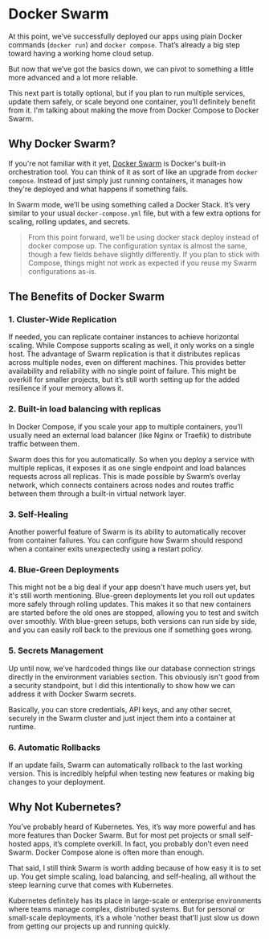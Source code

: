 # Docker Swarm

At this point, we’ve successfully deployed our apps using plain Docker commands (`docker run`) and `docker compose`. That’s already a big step toward having a working home cloud setup.

But now that we’ve got the basics down, we can pivot to something a little more advanced and a lot more reliable.

This next part is totally optional, but if you plan to run multiple services, update them safely, or scale beyond one container, you’ll definitely benefit from it. I'm talking about making the move from Docker Compose to Docker Swarm.

## Why Docker Swarm?
If you're not familiar with it yet, [Docker Swarm](https://docs.docker.com/engine/swarm/) is Docker's built-in orchestration tool. You can think of it as sort of like an upgrade from `docker compose`. Instead of just simply just running containers, it manages how they're deployed and what happens if something fails.

In Swarm mode, we’ll be using something called a Docker Stack. It’s very similar to your usual `docker-compose.yml` file, but with a few extra options for scaling, rolling updates, and secrets.
> From this point forward, we’ll be using docker stack deploy instead of docker compose up. The configuration syntax is almost the same, though a few fields behave slightly differently. If you plan to stick with Compose, things might not work as expected if you reuse my Swarm configurations as-is.

## The Benefits of Docker Swarm
### 1. Cluster-Wide Replication
If needed, you can replicate container instances to achieve horizontal scaling. While Compose supports scaling as well, it only works on a single host. The advantage of Swarm replication is that it distributes replicas across multiple nodes, even on different machines. This provides better availability and reliability with no single point of failure. This might be overkill for smaller projects, but it’s still worth setting up for the added resilience if your memory allows it.

### 2. Built-in load balancing with replicas
In Docker Compose, if you scale your app to multiple containers, you’ll usually need an external load balancer (like Nginx or Traefik) to distribute traffic between them.

Swarm does this for you automatically. So when you deploy a service with multiple replicas, it exposes it as one single endpoint and load balances requests across all replicas. This is made possible by Swarm’s overlay network, which connects containers across nodes and routes traffic between them through a built-in virtual network layer.

### 3. Self-Healing
Another powerful feature of Swarm is its ability to automatically recover from container failures. You can configure how Swarm should respond when a container exits unexpectedly using a restart policy. 

### 4. Blue-Green Deployments
This might not be a big deal if your app doesn't have much users yet, but it's still worth mentioning. Blue-green deployments let you roll out updates more safely through rolling updates. This makes it so that new containers are started before the old ones are stopped, allowing you to test and switch over smoothly. With blue-green setups, both versions can run side by side, and you can easily roll back to the previous one if something goes wrong.

### 5. Secrets Management
Up until now, we’ve hardcoded things like our database connection strings directly in the environment variables section. This obviously isn't good from a security standpoint, but I did this intentionally to show how we can address it with Docker Swarm secrets.

Basically, you can store credentials, API keys, and any other secret, securely in the Swarm cluster and just inject them into a container at runtime.

### 6. Automatic Rollbacks
If an update fails, Swarm can automatically rollback to the last working version. This is incredibly helpful when testing new features or making big changes to your deployment.

## Why Not Kubernetes?
You’ve probably heard of Kubernetes. Yes, it’s way more powerful and has more features than Docker Swarm. But for most pet projects or small self-hosted apps, it’s complete overkill. In fact, you probably don’t even need Swarm. Docker Compose alone is often more than enough.

That said, I still think Swarm is worth adding because of how easy it is to set up. You get simple scaling, load balancing, and self-healing, all without the steep learning curve that comes with Kubernetes.

Kubernetes definitely has its place in large-scale or enterprise environments where teams manage complex, distributed systems. But for personal or small-scale deployments, it’s a whole 'nother beast that’ll just slow us down from getting our projects up and running quickly.

